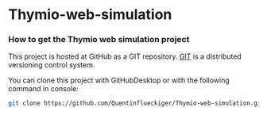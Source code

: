 # Thymio-web-simulation

### How to get the Thymio web simulation project

This project is hosted at GitHub as a GIT repository.
[GIT](http://git-scm.com/) is a distributed versioning control system.

You can clone this project with GitHubDesktop or with the following command in console:

```sh
git clone https://github.com/Quentinflueckiger/Thymio-web-simulation.git
```
